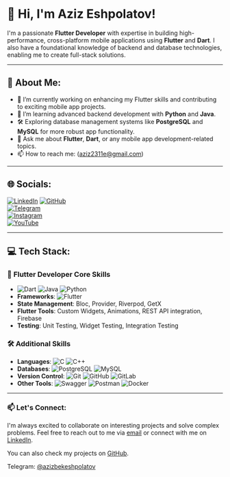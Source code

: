 # 👋 Hi, I'm Aziz Eshpolatov!

I'm a passionate **Flutter Developer** with expertise in building high-performance, cross-platform mobile applications using **Flutter** and **Dart**. I also have a foundational knowledge of backend and database technologies, enabling me to create full-stack solutions.

---

## 💼 About Me:
- 🔭 I’m currently working on enhancing my Flutter skills and contributing to exciting mobile app projects.
- 🌱 I’m learning advanced backend development with **Python** and **Java**.
- 🛠️ Exploring database management systems like **PostgreSQL** and **MySQL** for more robust app functionality.
- 💬 Ask me about **Flutter**, **Dart**, or any mobile app development-related topics.
- 📫 How to reach me: (aziz2311e@gmail.com)

---

## 🌐 Socials:
[![LinkedIn](https://img.shields.io/badge/LinkedIn-%230077B5.svg?style=for-the-badge&logo=linkedin&logoColor=white)](https://www.linkedin.com/in/aziz23/) 
[![GitHub](https://img.shields.io/badge/GitHub-%23121011.svg?style=for-the-badge&logo=github&logoColor=white)](https://github.com/AzizEshpolatov)  
[![Telegram](https://img.shields.io/badge/Telegram-%2300ADD8.svg?style=for-the-badge&logo=telegram&logoColor=white)](https://t.me/azizbek_eshpolatov)  
[![Instagram](https://img.shields.io/badge/Instagram-%23E4405F.svg?style=for-the-badge&logo=instagram&logoColor=white)](https://www.instagram.com/azizbek_eshpolatov__/)  
[![YouTube](https://img.shields.io/badge/YouTube-%23FF0000.svg?style=for-the-badge&logo=youtube&logoColor=white)](https://www.youtube.com/@aziz2311E)  

---

## 💻 Tech Stack:

### 🌟 **Flutter Developer Core Skills**
- ![Dart](https://img.shields.io/badge/Dart-%230175C2.svg?style=for-the-badge&logo=dart&logoColor=white)
  ![Java](https://img.shields.io/badge/Java-%23ED8B00.svg?style=for-the-badge&logo=java&logoColor=white)
  ![Python](https://img.shields.io/badge/Python-%2314354C.svg?style=for-the-badge&logo=python&logoColor=white)
- **Frameworks**: ![Flutter](https://img.shields.io/badge/Flutter-%2302569B.svg?style=for-the-badge&logo=flutter&logoColor=white)
- **State Management**: Bloc, Provider, Riverpod, GetX
- **Flutter Tools**: Custom Widgets, Animations, REST API integration, Firebase
- **Testing**: Unit Testing, Widget Testing, Integration Testing

### 🛠️ **Additional Skills**
- **Languages**: ![C](https://img.shields.io/badge/C-%2300599C.svg?style=for-the-badge&logo=c&logoColor=white) 
  ![C++](https://img.shields.io/badge/C++-%2300599C.svg?style=for-the-badge&logo=cplusplus&logoColor=white)
- **Databases**: ![PostgreSQL](https://img.shields.io/badge/PostgreSQL-%23316192.svg?style=for-the-badge&logo=postgresql&logoColor=white) 
  ![MySQL](https://img.shields.io/badge/MySQL-%2300f.svg?style=for-the-badge&logo=mysql&logoColor=white)
- **Version Control**: ![Git](https://img.shields.io/badge/Git-%23F05033.svg?style=for-the-badge&logo=git&logoColor=white) 
  ![GitHub](https://img.shields.io/badge/GitHub-%23121011.svg?style=for-the-badge&logo=github&logoColor=white) 
  ![GitLab](https://img.shields.io/badge/GitLab-%23181717.svg?style=for-the-badge&logo=gitlab&logoColor=white)
- **Other Tools**: ![Swagger](https://img.shields.io/badge/Swagger-%2385EA2D.svg?style=for-the-badge&logo=swagger&logoColor=black) 
  ![Postman](https://img.shields.io/badge/Postman-%23FF6C37.svg?style=for-the-badge&logo=postman&logoColor=white) 
  ![Docker](https://img.shields.io/badge/Docker-%230db7ed.svg?style=for-the-badge&logo=docker&logoColor=white)

---

### 📫 Let's Connect:
I'm always excited to collaborate on interesting projects and solve complex problems. Feel free to reach out to me via [email](mailto:azizeshpolatov@example.com) or connect with me on [LinkedIn](https://www.linkedin.com/in/aziz23/).

You can also check my projects on [GitHub](https://github.com/AzizEshpolatov).

Telegram: [@azizbekeshpolatov](https://t.me/azizbekeshpolatov)

